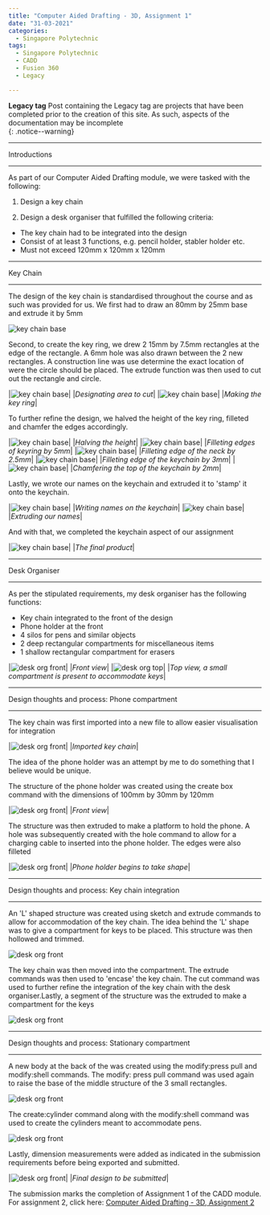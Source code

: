 ```yaml
---
title: "Computer Aided Drafting - 3D, Assignment 1"
date: "31-03-2021"
categories:
  - Singapore Polytechnic
tags:
  - Singapore Polytechnic
  - CADD
  - Fusion 360
  - Legacy

---
```

**Legacy tag** Post containing the Legacy tag are projects that have been completed prior to the creation of this site. As such, aspects of the documentation may be incomplete   
{: .notice--warning}

***

Introductions

***

As part of our Computer Aided Drafting module, we were tasked with the following:
1. Design a key chain

2. Design a desk organiser that fulfilled the following criteria: 
  - The key chain had to be integrated into the design 
  - Consist of at least 3 functions, e.g. pencil holder, stabler holder etc.
  - Must not exceed 120mm x 120mm x 120mm

***

Key Chain

***

The design of the key chain is standardised throughout the course and as such was provided for us.  We first had to draw an 80mm by 25mm base and extrude it by 5mm

![key chain base](/assets/images/2021-03-31-sp-cadd-3d-pt1/keychain_pt1.png)


Second, to create the key ring, we drew 2 15mm by 7.5mm rectangles at the edge of the rectangle. A 6mm hole was also drawn between the 2 new rectangles. A construction line was use determine the exact location of were the circle should be placed. The extrude function was then used to cut out the rectangle and circle.

|![key chain base](/assets/images/2021-03-31-sp-cadd-3d-pt1/keychain_pt2.png)|
|<em>Designating area to cut</em>|
|![key chain base](/assets/images/2021-03-31-sp-cadd-3d-pt1/keychain_pt3.png)|
|<em>Making the key ring</em>|

To further refine the design, we halved the height of the key ring, filleted and chamfer the edges accordingly.

|![key chain base](/assets/images/2021-03-31-sp-cadd-3d-pt1/keychain_pt4.png)|
|<em>Halving the height</em>|
|![key chain base](/assets/images/2021-03-31-sp-cadd-3d-pt1/keychain_pt5.png)|
|<em>Filleting edges of keyring by 5mm</em>|
|![key chain base](/assets/images/2021-03-31-sp-cadd-3d-pt1/keychain_pt6.png)|
|<em>Filleting edge of the neck by 2.5mm</em>|
|![key chain base](/assets/images/2021-03-31-sp-cadd-3d-pt1/keychain_pt7.png)|
|<em>Filleting edge of the keychain by 3mm</em>|
|![key chain base](/assets/images/2021-03-31-sp-cadd-3d-pt1/keychain_pt8.png)|
|<em>Chamfering the top of the keychain by 2mm</em>|

Lastly, we wrote our names on the keychain and extruded it to 'stamp' it onto the keychain.

|![key chain base](/assets/images/2021-03-31-sp-cadd-3d-pt1/keychain_pt9.png)|
|<em>Writing names on the keychain</em>|
|![key chain base](/assets/images/2021-03-31-sp-cadd-3d-pt1/keychain_pt10.png)|
|<em>Extruding our names</em>|

And with that, we completed the keychain aspect of our assignment

|![key chain base](/assets/images/2021-03-31-sp-cadd-3d-pt1/keychain_pt_fin.png)|
|<em>The final product</em>|

***

Desk Organiser

***

As per the stipulated requirements, my desk organiser has the following functions:
- Key chain integrated to the front of the design
- Phone holder at the front
- 4 silos for pens and similar objects 
- 2 deep rectangular compartments for miscellaneous items
- 1 shallow rectangular compartment for erasers

|![desk org front](/assets/images/2021-03-31-sp-cadd-3d-pt2/desk_org_pt_fin.png)|
|<em>Front view</em>|
|![desk org top](/assets/images/2021-03-31-sp-cadd-3d-pt2/desk_org_pt_fin2.png)|
|<em>Top view, a small compartment is present to accommodate keys</em>|

***

Design thoughts and process: Phone compartment

***

The key chain was first imported into a new file to allow easier visualisation for integration

|![desk org front](/assets/images/2021-03-31-sp-cadd-3d-pt2/desk_org_pt1.png)|
|<em>Imported key chain</em>|


The idea of the phone holder was an attempt by me to do something that I believe would be unique.

The structure of the phone holder was created using the create box command with the dimensions of 100mm by 30mm by 120mm

|![desk org front](/assets/images/2021-03-31-sp-cadd-3d-pt2/desk_org_pt2.png)|
|<em>Front view</em>|

The structure was then extruded to make a platform to hold the phone. A hole was subsequently created with the hole command to allow for a charging cable to inserted into the phone holder. The edges were also filleted

|![desk org front](/assets/images/2021-03-31-sp-cadd-3d-pt2/desk_org_pt3.png)|
|<em>Phone holder begins to take shape</em>|

***

Design thoughts and process: Key chain integration

***
An 'L' shaped structure was created using sketch and extrude commands to allow for accommodation of the key chain. The idea behind the 'L' shape was to give a compartment for keys to be placed. This structure was then hollowed and trimmed. 

![desk org front](/assets/images/2021-03-31-sp-cadd-3d-pt2/desk_org_pt4.png)

The key chain was then moved into the compartment. The extrude commands was then used to 'encase' the key chain. The cut command was used to further refine the integration of the key chain with the desk organiser.Lastly, a segment of the structure was the extruded to make a compartment for the keys  

![desk org front](/assets/images/2021-03-31-sp-cadd-3d-pt2/desk_org_pt5.png)

***

Design thoughts and process: Stationary compartment

***
A new body at the back of the was created using the modify:press pull and modify:shell commands. The modify: press pull command was used again to raise the base of the middle structure of the 3 small rectangles.

![desk org front](/assets/images/2021-03-31-sp-cadd-3d-pt2/desk_org_pt6.png)

The create:cylinder command along with the modify:shell command was used to create the cylinders meant to accommodate pens.

![desk org front](/assets/images/2021-03-31-sp-cadd-3d-pt2/desk_org_pt7.png)

Lastly, dimension measurements were added as indicated in the submission requirements before being exported and submitted.

|![desk org front](/assets/images/2021-03-31-sp-cadd-3d-pt2/desk_org_pt_fin.png)|
|<em>Final design to be submitted</em>|

The submission marks the completion of Assignment 1 of the CADD module. For assignment 2, click here: <a href="https://khkhiu.github.io/singapore%20polytechnic/sp-cadd-3d-A2/">Computer Aided Drafting - 3D, Assignment 2</a>

